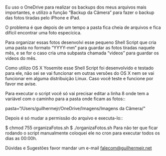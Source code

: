 Eu uso o OneDrive para realizar os backups dos meus arquivos mais importantes, e
utilizo a função “Backup da Câmera” para fazer o backup das fotos tiradas pelo
iPhone e iPad.

O problema é que depois de um tempo a pasta fica cheia de arquivos e fica
difícil encontrar uma foto especícica.

Para organizar essas fotos desenvolvi esse pequeno Shell Script que cria uma
pasta no formato “YYYY-mm” para guardar as fotos tiradas naquele mês, e se for o
caso cria uma subpasta chamada “videos” para guardar os vídeos do mês.

Como utilizo OS X Yosemite esse Shell Script foi desenvolvido e testado para
ele, não sei se vai funcionar em outras versões do OS X nem se vai funcionar em
alguma distribuição Linux. Caso você teste e funcione por favor me avise.

Para executar o script você só vai precisar editar a linha 8 onde tem a variável
com o caminho para a pasta onde ficam as fotos::

pasta=“/Users/guilhermejr/OneDrive/Imagens/Imagens da Câmera/”

Depois é só mudar a permissão do arquivo e executa-lo::

$ chmod 755 organizaFotos.sh $ ./organizaFotos.sh Para não ter que ficar rodando
o script manualmente coloquei ele no cron para executar todos os dias as 00:00h.

Dúvidas e Sugestões favor mandar um e-mail falecom@guilhermejr.net
